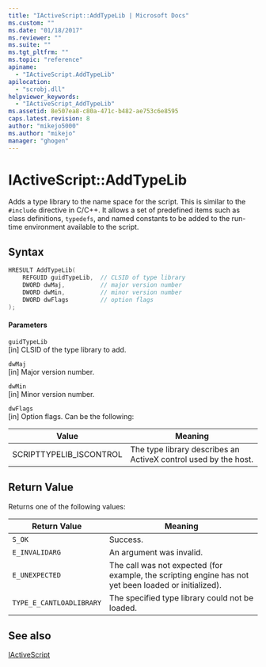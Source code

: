 ```yaml
---
title: "IActiveScript::AddTypeLib | Microsoft Docs"
ms.custom: ""
ms.date: "01/18/2017"
ms.reviewer: ""
ms.suite: ""
ms.tgt_pltfrm: ""
ms.topic: "reference"
apiname: 
  - "IActiveScript.AddTypeLib"
apilocation: 
  - "scrobj.dll"
helpviewer_keywords: 
  - "IActiveScript_AddTypeLib"
ms.assetid: 8e507ea8-c80a-471c-b482-ae753c6e8595
caps.latest.revision: 8
author: "mikejo5000"
ms.author: "mikejo"
manager: "ghogen"
---
```

# IActiveScript::AddTypeLib
Adds a type library to the name space for the script. This is similar to the `#include` directive in C/C++. It allows a set of predefined items such as class definitions, `typedefs`, and named constants to be added to the run-time environment available to the script.  
  
## Syntax  
  
```cpp
HRESULT AddTypeLib(  
    REFGUID guidTypeLib,  // CLSID of type library  
    DWORD dwMaj,          // major version number  
    DWORD dwMin,          // minor version number  
    DWORD dwFlags         // option flags  
);  
```  
  
#### Parameters  
 `guidTypeLib`  
 [in] CLSID of the type library to add.  
  
 `dwMaj`  
 [in] Major version number.  
  
 `dwMin`  
 [in] Minor version number.  
  
 `dwFlags`  
 [in] Option flags. Can be the following:  
  
|Value|Meaning|  
|-----------|-------------|  
|SCRIPTTYPELIB_ISCONTROL|The type library describes an ActiveX control used by the host.|  
  
## Return Value  
 Returns one of the following values:  
  
|Return Value|Meaning|  
|------------------|-------------|  
|`S_OK`|Success.|  
|`E_INVALIDARG`|An argument was invalid.|  
|`E_UNEXPECTED`|The call was not expected (for example, the scripting engine has not yet been loaded or initialized).|  
|`TYPE_E_CANTLOADLIBRARY`|The specified type library could not be loaded.|  
  
## See also  
 [IActiveScript](../../winscript/reference/iactivescript.md)